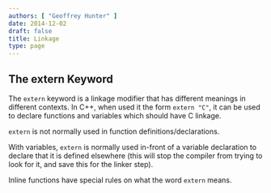 ```yaml
---
authors: [ "Geoffrey Hunter" ]
date: 2014-12-02
draft: false
title: Linkage
type: page
---
```


## The extern Keyword

The `extern` keyword is a linkage modifier that has different meanings in different contexts. In C++, when used it the form `extern "C"`, it can be used to declare functions and variables which should have C linkage.

`extern` is not normally used in function definitions/declarations.

With variables, `extern` is normally used in-front of a variable declaration to declare that it is defined elsewhere (this will stop the compiler from trying to look for it, and save this for the linker step).

Inline functions have special rules on what the word `extern` means.
